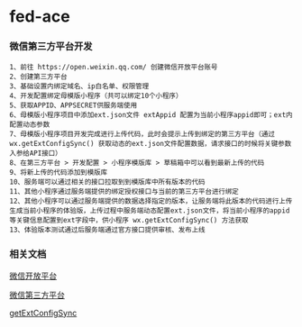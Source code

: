 # fed-ace

### 微信第三方平台开发

````
1、前往 https://open.weixin.qq.com/ 创建微信开放平台账号
2、创建第三方平台
3、基础设置内绑定域名、ip白名单、权限管理
4、开发配置绑定母模版小程序（共可以绑定10个小程序）
5、获取APPID、APPSECRET供服务端使用
6、母模版小程序项目中添加ext.json文件 extAppid 配置为当前小程序appid即可；ext内配置动态参数
7、母模版小程序项目开发完成进行上传代码，此时会提示上传到绑定的第三方平台（通过 wx.getExtConfigSync() 获取动态的ext.json文件配置数据，请求接口的时候将关键参数入参给API接口）
8、在第三方平台 > 开发配置 > 小程序模版库 > 草稿箱中可以看到最新上传的代码
9、将新上传的代码添加到模版库
10、服务端可以通过相关的接口拉取到到模版库中所有版本的代码
11、其他小程序通过服务端提供的绑定授权接口与当前的第三方平台进行绑定
12、其他小程序可以通过服务端提供的数据选择指定的版本，让服务端将此版本的代码进行上传生成当前小程序的体验版，上传过程中服务端动态配置ext.json文件，将当前小程序的appid等关键信息配置到ext字段中，供小程序 wx.getExtConfigSync() 方法获取
13、体验版本测试通过后服务端通过官方接口提供审核、发布上线
````

### 相关文档

[微信开放平台](https://open.weixin.qq.com/)

[微信第三方平台](https://developers.weixin.qq.com/doc/oplatform/Third-party_Platforms/Mini_Programs/Intro.html)

[getExtConfigSync](https://developers.weixin.qq.com/miniprogram/dev/api/ext/wx.getExtConfigSync.html)

